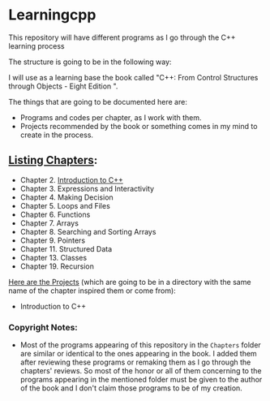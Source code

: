 # Learningcpp

This repository will have different programs as I go through the C++ learning process

The structure is going to be in the following way:

I will use as a learning base the book called "C++: From Control Structures through Objects - Eight Edition ".

The things that are going to be documented here are:
  - Programs and codes per chapter, as I work with them.
  - Projects recommended by the book or something comes in my mind to create in the process.

## [Listing Chapters](https://github.com/curet/Learningcpp/tree/master/Chapters):
  - Chapter 2. [Introduction to C++](https://github.com/curet/Learningcpp/blob/master/Chapters/1_Introduction.cpp)
  - Chapter 3. Expressions and Interactivity
  - Chapter 4. Making Decision
  - Chapter 5. Loops and Files
  - Chapter 6. Functions
  - Chapter 7. Arrays
  - Chapter 8. Searching and Sorting Arrays
  - Chapter 9. Pointers
  - Chapter 11. Structured Data
  - Chapter 13. Classes
  - Chapter 19. Recursion

[Here are the Projects](https://github.com/curet/Learningcpp/tree/master/Projects) (which are going to be in a directory with the same name of the chapter inspired them or come from):
  - Introduction to C++


### Copyright Notes:
  - Most of the programs appearing of this repository in the `Chapters` folder are similar or identical to the ones appearing in the book. I added them after reviewing these programs or remaking them as I go through the chapters' reviews. So most of the honor or all of them concerning to the programs appearing in the mentioned folder must be given to the author of the book and I don't claim those programs to be of my creation.
